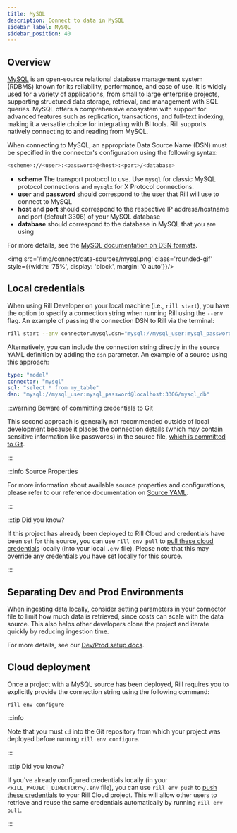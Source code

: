 ```yaml
---
title: MySQL
description: Connect to data in MySQL
sidebar_label: MySQL
sidebar_position: 40
---
```


<!-- WARNING: There are links to this page in source code. If you move it, find and replace the links and consider adding a redirect in docusaurus.config.js. -->

## Overview

[MySQL](https://dev.mysql.com/doc/refman/8.0/en/introduction.html) is an open-source relational database management system (RDBMS) known for its reliability, performance, and ease of use. It is widely used for a variety of applications, from small to large enterprise projects, supporting structured data storage, retrieval, and management with SQL queries. MySQL offers a comprehensive ecosystem with support for advanced features such as replication, transactions, and full-text indexing, making it a versatile choice for integrating with BI tools. Rill supports natively connecting to and reading from MySQL.

When connecting to MySQL, an appropriate Data Source Name (DSN) must be specified in the connector's configuration using the following syntax:

```bash
<scheme>://<user>:<password>@<host>:<port>/<database>
```
- **scheme** The transport protocol to use. Use `mysql` for classic MySQL protocol connections and  `mysqlx` for X Protocol connections.
- **user** and **password** should correspond to the user that Rill will use to connect to MySQL
- **host** and **port** should correspond to the respective IP address/hostname and port (default 3306) of your MySQL database
- **database** should correspond to the database in MySQL that you are using

For more details, see the [MySQL documentation on DSN formats](https://dev.mysql.com/doc/refman/8.4/en/connecting-using-uri-or-key-value-pairs.html#connecting-using-uri).

<img src='/img/connect/data-sources/mysql.png' class='rounded-gif' style={{width: '75%', display: 'block', margin: '0 auto'}}/>
<br />


## Local credentials

When using Rill Developer on your local machine (i.e., `rill start`), you have the option to specify a connection string when running Rill using the `--env` flag.
An example of passing the connection DSN to Rill via the terminal:

```bash
rill start --env connector.mysql.dsn="mysql://mysql_user:mysql_password@localhost:3306/mysql_db"
```

Alternatively, you can include the connection string directly in the source YAML definition by adding the `dsn` parameter.
An example of a source using this approach:

```yaml
type: "model"
connector: "mysql"
sql: "select * from my_table"
dsn: "mysql://mysql_user:mysql_password@localhost:3306/mysql_db"
```

:::warning Beware of committing credentials to Git

This second approach is generally not recommended outside of local development because it places the connection details (which may contain sensitive information like passwords) in the source file, <u>which is committed to Git</u>.

:::

:::info Source Properties

For more information about available source properties and configurations, please refer to our reference documentation on [Source YAML](/reference/project-files/index.md).

:::

:::tip Did you know?

If this project has already been deployed to Rill Cloud and credentials have been set for this source, you can use `rill env pull` to [pull these cloud credentials](/connect/credentials.md#rill-env-pull) locally (into your local `.env` file). Please note that this may override any credentials you have set locally for this source.

:::

## Separating Dev and Prod Environments

When ingesting data locally, consider setting parameters in your connector file to limit how much data is retrieved, since costs can scale with the data source. This also helps other developers clone the project and iterate quickly by reducing ingestion time.

For more details, see our [Dev/Prod setup docs](/connect/templating).

## Cloud deployment

Once a project with a MySQL source has been deployed, Rill requires you to explicitly provide the connection string using the following command:

```
rill env configure
```

:::info

Note that you must `cd` into the Git repository from which your project was deployed before running `rill env configure`.

:::

:::tip Did you know?

If you've already configured credentials locally (in your `<RILL_PROJECT_DIRECTORY>/.env` file), you can use `rill env push` to [push these credentials](/connect/credentials.md#rill-env-push) to your Rill Cloud project. This will allow other users to retrieve and reuse the same credentials automatically by running `rill env pull`.

:::
